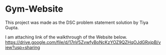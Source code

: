 # Gym-Website
This project was made as the DSC problem statement solution by Tiya Gupta.

I am attaching link of the walkthrough of the Website below.
https://drive.google.com/file/d/17nV5ZvwfyBoNcKzYOZ9QZHqOJdGRxjpB/view?usp=sharing

